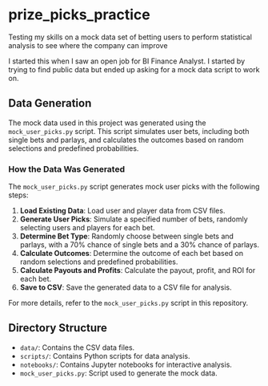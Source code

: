 # prize_picks_practice
Testing my skills on a mock data set of betting users to perform statistical analysis to see where the company can improve


I started this when I saw an open job for BI Finance Analyst. I started by trying to find public data but ended up asking for a mock data script to work on.

## Data Generation

The mock data used in this project was generated using the `mock_user_picks.py` script. This script simulates user bets, including both single bets and parlays, and calculates the outcomes based on random selections and predefined probabilities.

### How the Data Was Generated

The `mock_user_picks.py` script generates mock user picks with the following steps:
1. **Load Existing Data**: Load user and player data from CSV files.
2. **Generate User Picks**: Simulate a specified number of bets, randomly selecting users and players for each bet.
3. **Determine Bet Type**: Randomly choose between single bets and parlays, with a 70% chance of single bets and a 30% chance of parlays.
4. **Calculate Outcomes**: Determine the outcome of each bet based on random selections and predefined probabilities.
5. **Calculate Payouts and Profits**: Calculate the payout, profit, and ROI for each bet.
6. **Save to CSV**: Save the generated data to a CSV file for analysis.

For more details, refer to the `mock_user_picks.py` script in this repository.

## Directory Structure

- `data/`: Contains the CSV data files.
- `scripts/`: Contains Python scripts for data analysis.
- `notebooks/`: Contains Jupyter notebooks for interactive analysis.
- `mock_user_picks.py`: Script used to generate the mock data.

